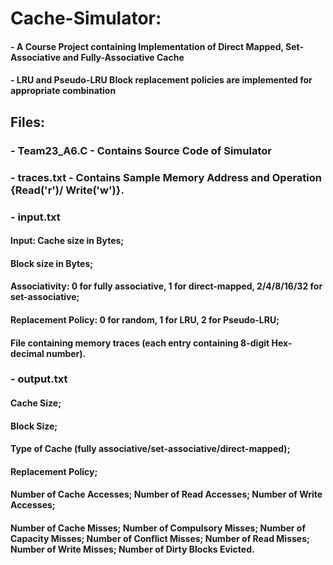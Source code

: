 # Cache-Simulator:
#### - A Course Project containing Implementation of Direct Mapped, Set-Associative and Fully-Associative Cache
#### - LRU and Pseudo-LRU Block replacement policies are implemented for appropriate combination
## Files: 
### - Team23_A6.C - Contains Source Code of Simulator
### - traces.txt - Contains Sample Memory Address and Operation {Read('r')/ Write('w')}.
### - input.txt
####   Input: Cache size in Bytes; 
####   Block size in Bytes; 
####   Associativity: 0 for fully associative, 1 for direct-mapped, 2/4/8/16/32 for set-associative;
####   Replacement Policy: 0 for random, 1 for LRU, 2 for Pseudo-LRU; 
####   File containing memory traces (each entry containing 8-digit Hex-decimal number).
### - output.txt
####   Cache Size; 
####   Block Size; 
####   Type of Cache (fully associative/set-associative/direct-mapped);
####   Replacement Policy;
####   Number of Cache Accesses; Number of Read Accesses; Number of Write Accesses;
####   Number of Cache Misses; Number of Compulsory Misses; Number of Capacity Misses; Number of Conflict Misses; Number of Read Misses; Number of Write Misses; Number of Dirty Blocks Evicted.
